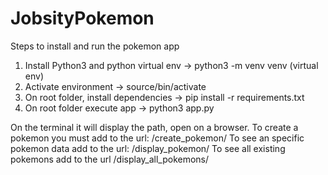 # JobsityPokemon

Steps to install and run the pokemon app
1) Install Python3 and python virtual env -> python3 -m venv venv (virtual env)
2) Activate environment -> source/bin/activate
3) On root folder, install dependencies -> pip install -r requirements.txt
4) On root folder execute app -> python3 app.py

On the terminal it will display the path, open on a browser.
To create a pokemon you must add to the url: /create_pokemon/<pokemon name>
To see an specific pokemon data add to the url: /display_pokemon/<pokemon name>
To see all existing pokemons add to the url /display_all_pokemons/
